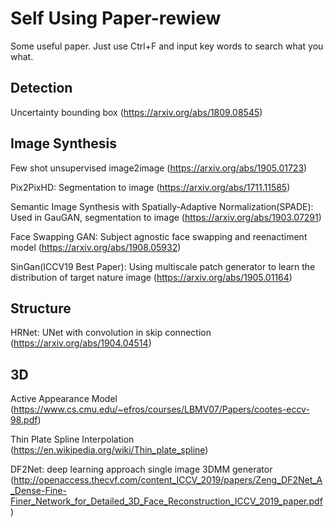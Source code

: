 # Self Using Paper-rewiew
Some useful paper. Just use Ctrl+F and input key words to search what you what.

## Detection
Uncertainty bounding box
(https://arxiv.org/abs/1809.08545)

## Image Synthesis
Few shot unsupervised image2image
(https://arxiv.org/abs/1905.01723)

Pix2PixHD: Segmentation to image
(https://arxiv.org/abs/1711.11585)

Semantic Image Synthesis with Spatially-Adaptive Normalization(SPADE): Used in GauGAN, segmentation to image
(https://arxiv.org/abs/1903.07291)

Face Swapping GAN: Subject agnostic face swapping and reenactiment model
(https://arxiv.org/abs/1908.05932)

SinGan(ICCV19 Best Paper): Using multiscale patch generator to learn the distribution of target nature image
(https://arxiv.org/abs/1905.01164)

## Structure
HRNet: UNet with convolution in skip connection
(https://arxiv.org/abs/1904.04514)

## 3D
Active Appearance Model
(https://www.cs.cmu.edu/~efros/courses/LBMV07/Papers/cootes-eccv-98.pdf)

Thin Plate Spline Interpolation
(https://en.wikipedia.org/wiki/Thin_plate_spline)

DF2Net: deep learning approach single image 3DMM generator
(http://openaccess.thecvf.com/content_ICCV_2019/papers/Zeng_DF2Net_A_Dense-Fine-Finer_Network_for_Detailed_3D_Face_Reconstruction_ICCV_2019_paper.pdf)

